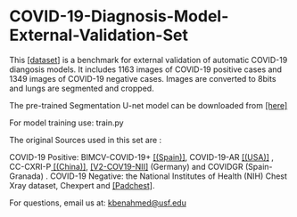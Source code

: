 # COVID-19-Diagnosis-Model-External-Validation-Set

This <a href=""> [dataset]</a>  is a benchmark for external validation of automatic COVID-19 diangosis models. It includes 1163 images of COVID-19 positive cases and 1349 images of COVID-19 negative cases. Images are converted to 8bits and lungs are segmented and cropped.

The pre-trained Segmentation U-net model can be downloaded from <a href="https://drive.google.com/file/d/14brQsEFOJOKCo0qg0DXhfGVSf3RACojX/view?usp=sharing">[here]</a>

For model training use: train.py

The original Sources used in this set are :

COVID-19 Positive:
BIMCV-COVID-19+ <a href="https://arxiv.org/abs/2006.01174">[(Spain)]</a>, COVID-19-AR <a href="10.7937/tcia.2020.py71-5978">[(USA)]</a> , CC-CXRI-P<a href=""> [(China)]</a>, <a href="10.6084/m9.figshare.12275009.v1">[V2-COV19-NII]</a> (Germany)  and COVIDGR (Spain-Granada) . 
COVID-19 Negative:
the National Institutes of Health (NIH) Chest Xray dataset, Chexpert  and <a href="10.1016/j.media.2020.101797">[Padchest]</a>. 


For questions, email us at: kbenahmed@usf.edu





